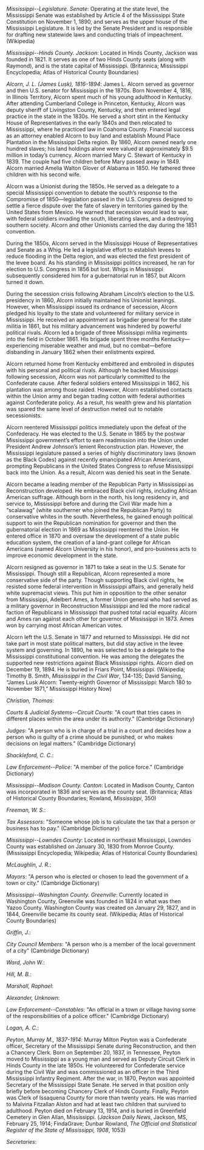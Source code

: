 *Mississippi--Legislature. Senate*: Operating at the state level, the Mississippi Senate was established by Article 4 of the Mississippi State Constitution on November 1, 1890, and serves as the upper house of the Mississippi Legislature. It is led by the Senate President and is responsible for drafting new statewide laws and conducting trials of impeachment. (Wikipedia)

*Mississippi--Hinds County. Jackson*: Located in Hinds County, Jackson was founded in 1821. It serves as one of two Hinds County seats (along with Raymond), and is the state capital of Mississippi. (Britannica; Mississippi Encyclopedia; Atlas of Historical County Boundaries)

*Alcorn, J. L. (James Lusk), 1816-1894*: James L. Alcorn served as governor and then U.S. senator for Mississippi in the 1870s. Born November 4, 1816, in Illinois Territory, Alcorn spent much of his young adulthood in Kentucky. After attending Cumberland College in Princeton, Kentucky, Alcorn was deputy sheriff of Livingston County, Kentucky, and then entered legal practice in the state in the 1830s. He served a short stint in the Kentucky House of Representatives in the early 1840s and then relocated to Mississippi, where he practiced law in Coahoma County. Financial success as an attorney enabled Alcorn to buy land and establish Mound Place Plantation in the Mississippi Delta region. By 1860, Alcorn owned nearly one hundred slaves; his land holdings alone were valued at approximately $9.5 million in today’s currency. Alcorn married Mary C. Stewart of Kentucky in 1839. The couple had five children before Mary passed away in 1849. Alcorn married Amelia Walton Glover of Alabama in 1850. He fathered three children with his second wife.

Alcorn was a Unionist during the 1850s. He served as a delegate to a special Mississippi convention to debate the south’s response to the Compromise of 1850—legislation passed in the U.S. Congress designed to settle a fierce dispute over the fate of slavery in territories gained by the United States from Mexico. He warned that secession would lead to war, with federal soldiers invading the south, liberating slaves, and a destroying southern society. Alcorn and other Unionists carried the day during the 1851 convention.

During the 1850s, Alcorn served in the Mississippi House of Representatives and Senate as a Whig. He led a legislative effort to establish levees to reduce flooding in the Delta region, and was elected the first president of the levee board. As his standing in Mississippi politics increased, he ran for election to U.S. Congress in 1856 but lost. Whigs in Mississippi subsequently considered him for a gubernatorial run in 1857, but Alcorn turned it down.

During the secession crisis following Abraham Lincoln’s election to the U.S. presidency in 1860, Alcorn initially maintained his Unionist leanings. However, when Mississippi issued its ordnance of secession, Alcorn pledged his loyalty to the state and volunteered for military service in Mississippi. He received an appointment as brigadier general for the state militia in 1861, but his military advancement was hindered by powerful political rivals.  Alcorn led a brigade of three Mississippi militia regiments into the field in October 1861. His brigade spent three months Kentucky—experiencing miserable weather and mud, but no combat—before disbanding in January 1862 when their enlistments expired.  

Alcorn returned home from Kentucky embittered and embroiled in disputes with his personal and political rivals. Although he backed Mississippi following secession, Alcorn was not particularly committed to the Confederate cause. After federal soldiers entered Mississippi in 1862, his plantation was among those raided. However, Alcorn established contacts within the Union army and began trading cotton with federal authorities against Confederate policy. As a result, his wealth grew and his plantation was spared the same level of destruction meted out to notable secessionists. 

Alcorn reentered Mississippi politics immediately upon the defeat of the Confederacy. He was elected to the U.S. Senate in 1865 by the postwar Mississippi government’s effort to earn readmission into the Union under President Andrew Johnson’s lenient Reconstruction plan. However, the Mississippi legislature passed a series of highly discriminatory laws (known as the Black Codes) against recently emancipated African Americans, prompting Republicans in the United States Congress to refuse Mississippi back into the Union. As a result, Alcorn was denied his seat in the Senate. 

Alcorn became a leading member of the Republican Party in Mississippi as Reconstruction developed. He embraced Black civil rights, including African American suffrage. Although born in the north, his long residency in, and service to, Mississippi before and during the Civil War made him a “scalawag” (white southerner who joined the Republican Party) to conservative whites in the south. Nevertheless, he gained enough political support to win the Republican nomination for governor and then the gubernatorial election in 1869 as Mississippi reentered the Union. He entered office in 1870 and oversaw the development of a state public education system, the creation of a land-grant college for African Americans (named Alcorn University in his honor), and pro-business acts to improve economic development in the state. 

Alcorn resigned as governor in 1871 to take a seat in the U.S. Senate for Mississippi. Though still a Republican, Alcorn represented a more conservative side of the party. Though supporting Black civil rights, he resisted some federal intervention in Mississippi affairs, and generally held white supremacist views. This put him in opposition to the other senator from Mississippi, Adelbert Ames, a former Union general who had served as a military governor in Reconstruction Mississippi and led the more radical faction of Republicans in Mississippi that pushed total racial equality. Alcorn and Ames ran against each other for governor of Mississippi in 1873. Ames won by carrying most African American votes. 

Alcorn left the U.S. Senate in 1877 and returned to Mississippi. He did not take part in most state political matters, but did stay active in the levee system and governing. In 1890, he was selected to be a delegate to the Mississippi constitutional convention. He was among the delegates the supported new restrictions against Black Mississippi rights.  Alcorn died on December 19, 1894. He is buried in Friars Point, Mississippi. (Wikipedia; Timothy B. Smith, <i>Mississippi in the Civil War</i>, 134-135; David Sansing, “James Lusk Alcorn: Twenty-eighth Governor of Mississippi: March 180 to November 1871,” Mississippi History Now)

*Christian, Thomas*: 

*Courts & Judicial Systems--Circuit Courts*: "A court that tries cases in different places within the area under its authority." (Cambridge Dictionary)

*Judges*: "A person who is in charge of a trial in a court and decides how a person who is guilty of a crime should be punished, or who makes decisions on legal matters." (Cambridge Dictionary)

*Shackleford, C. C.*: 

*Law Enforcement--Police*: "A member of the police force." (Cambridge Dictionary)

*Mississippi--Madison County. Canton*: Located in Madison County, Canton was incorporated in 1836 and serves as the county seat. (Britannica; Atlas of Historical County Boundaries; Rowland, <i>Mississippi</i>, 350)

*Freeman, W. S.*: 

*Tax Assessors*: "Someone whose job is to calculate the tax that a person or business has to pay." (Cambridge Dictionary)

*Mississippi--Lowndes County*: Located in northeast Mississippi, Lowndes County was established on January 30, 1830 from Monroe County. (Mississippi Encyclopedia; Wikipedia; Atlas of Historical County Boundaries)

*McLaughlin, J. R.*: 

*Mayors*: "A person who is elected or chosen to lead the government of a town or city." (Cambridge Dictionary)

*Mississippi--Washington County. Greenville*: Currently located in Washington County, Greenville was founded in 1824 in what was then Yazoo County. Washington County was created on January 29, 1827, and in 1844, Greenville became its county seat. (Wikipedia; Atlas of Historical County Boundaries)

*Griffin, J.*: 

*City Council Members*: "A person who is a member of the local government of a city" (Cambridge Dictionary)

*Ward, John W.*: 

*Hill, M. B.*: 

*Marshall, Raphael*: 

*Alexander, Unknown*: 

*Law Enforcement--Constables*: "An official in a town or village having some of the responsibilities of a police officer." (Cambridge Dictionary)

*Logan, A. C.*: 

*Peyton, Murray M., 1837-1914*: Murray Milton Peyton was a Confederate officer, Secretary of the Mississippi Senate during Reconstruction, and then a Chancery Clerk. Born on September 20, 1837, in Tennessee, Peyton moved to Mississippi as a young man and served as Deputy Circuit Clerk in Hinds County in the late 1850s. He volunteered for Confederate service during the Civil War and was commissioned as an officer in the Third Mississippi Infantry Regiment. After the war, in 1870, Peyton was appointed Secretary of the Mississippi State Senate. He served in that position only briefly before becoming Chancery Clerk of Hinds County. Finally, Peyton was Clerk of Issaquena County for more than twenty years. He was married to Malvina Fitzallan Alston and had at least two children that survived to adulthood. Peyton died on February 13, 1914, and is buried in Greenfield Cemetery in Glen Allan, Mississippi. (<i>Jackson Daily News</i>, Jackson, MS, February 25, 1914; FindaGrave; Dunbar Rowland, <i>The Official and Statistical Register of the State of Mississippi, 1908</i>, 1053)

*Secretaries*: 

